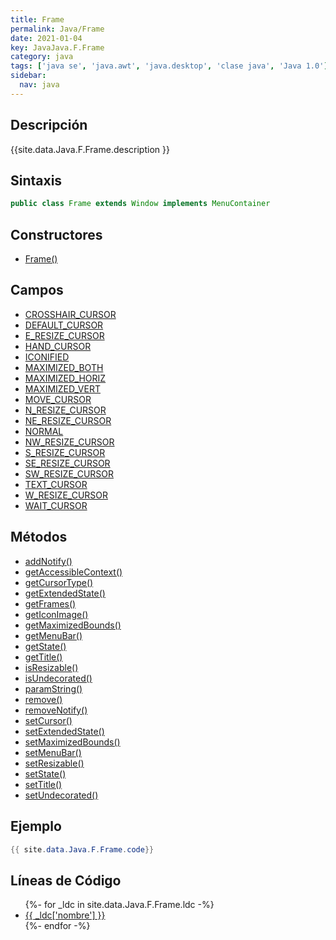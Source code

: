 ```yaml
---
title: Frame
permalink: Java/Frame
date: 2021-01-04
key: JavaJava.F.Frame
category: java
tags: ['java se', 'java.awt', 'java.desktop', 'clase java', 'Java 1.0']
sidebar: 
  nav: java
---
```


## Descripción
{{site.data.Java.F.Frame.description }}

## Sintaxis
~~~java
public class Frame extends Window implements MenuContainer
~~~

## Constructores
* [Frame()](/Java/Frame/Frame/)

## Campos
* [CROSSHAIR_CURSOR](/Java/Frame/CROSSHAIR_CURSOR)
* [DEFAULT_CURSOR](/Java/Frame/DEFAULT_CURSOR)
* [E_RESIZE_CURSOR](/Java/Frame/E_RESIZE_CURSOR)
* [HAND_CURSOR](/Java/Frame/HAND_CURSOR)
* [ICONIFIED](/Java/Frame/ICONIFIED)
* [MAXIMIZED_BOTH](/Java/Frame/MAXIMIZED_BOTH)
* [MAXIMIZED_HORIZ](/Java/Frame/MAXIMIZED_HORIZ)
* [MAXIMIZED_VERT](/Java/Frame/MAXIMIZED_VERT)
* [MOVE_CURSOR](/Java/Frame/MOVE_CURSOR)
* [N_RESIZE_CURSOR](/Java/Frame/N_RESIZE_CURSOR)
* [NE_RESIZE_CURSOR](/Java/Frame/NE_RESIZE_CURSOR)
* [NORMAL](/Java/Frame/NORMAL)
* [NW_RESIZE_CURSOR](/Java/Frame/NW_RESIZE_CURSOR)
* [S_RESIZE_CURSOR](/Java/Frame/S_RESIZE_CURSOR)
* [SE_RESIZE_CURSOR](/Java/Frame/SE_RESIZE_CURSOR)
* [SW_RESIZE_CURSOR](/Java/Frame/SW_RESIZE_CURSOR)
* [TEXT_CURSOR](/Java/Frame/TEXT_CURSOR)
* [W_RESIZE_CURSOR](/Java/Frame/W_RESIZE_CURSOR)
* [WAIT_CURSOR](/Java/Frame/WAIT_CURSOR)

## Métodos
* [addNotify()](/Java/Frame/addNotify)
* [getAccessibleContext()](/Java/Frame/getAccessibleContext)
* [getCursorType()](/Java/Frame/getCursorType)
* [getExtendedState()](/Java/Frame/getExtendedState)
* [getFrames()](/Java/Frame/getFrames)
* [getIconImage()](/Java/Frame/getIconImage)
* [getMaximizedBounds()](/Java/Frame/getMaximizedBounds)
* [getMenuBar()](/Java/Frame/getMenuBar)
* [getState()](/Java/Frame/getState)
* [getTitle()](/Java/Frame/getTitle)
* [isResizable()](/Java/Frame/isResizable)
* [isUndecorated()](/Java/Frame/isUndecorated)
* [paramString()](/Java/Frame/paramString)
* [remove()](/Java/Frame/remove)
* [removeNotify()](/Java/Frame/removeNotify)
* [setCursor()](/Java/Frame/setCursor)
* [setExtendedState()](/Java/Frame/setExtendedState)
* [setMaximizedBounds()](/Java/Frame/setMaximizedBounds)
* [setMenuBar()](/Java/Frame/setMenuBar)
* [setResizable()](/Java/Frame/setResizable)
* [setState()](/Java/Frame/setState)
* [setTitle()](/Java/Frame/setTitle)
* [setUndecorated()](/Java/Frame/setUndecorated)

## Ejemplo
~~~java
{{ site.data.Java.F.Frame.code}}
~~~

## Líneas de Código
<ul>
{%- for _ldc in site.data.Java.F.Frame.ldc -%}
   <li>
       <a href="{{_ldc['url'] }}">{{ _ldc['nombre'] }}</a>
   </li>
{%- endfor -%}
</ul>
